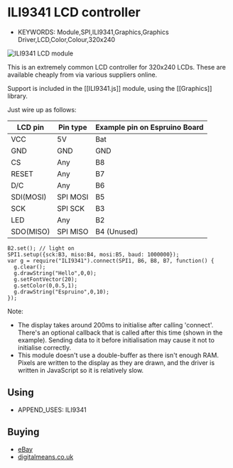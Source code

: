 <!--- Copyright (c) 2013 Gordon Williams, Pur3 Ltd. See the file LICENSE for copying permission. -->
ILI9341 LCD controller
===================

* KEYWORDS: Module,SPI,ILI9341,Graphics,Graphics Driver,LCD,Color,Colour,320x240

![ILI9341 LCD module](module.jpg)

This is an extremely common LCD controller for 320x240 LCDs. These are available cheaply from via various suppliers online.

Support is included in the [[ILI9341.js]] module, using the [[Graphics]] library.

Just wire up as follows:

| LCD pin | Pin type | Example pin on Espruino Board |
|---------|----------|-------------------------------|
|  VCC       | 5V       | Bat                        |
|  GND       | GND      | GND                        |
|  CS        | Any      | B8                         |
|  RESET     | Any      | B7                         |
|  D/C       | Any      | B6                         |
|  SDI(MOSI) | SPI MOSI | B5                         |
|  SCK       | SPI SCK  | B3                         |
|  LED       | Any      | B2                         |
|  SDO(MISO) | SPI MISO | B4 (Unused)                |

```
B2.set(); // light on
SPI1.setup({sck:B3, miso:B4, mosi:B5, baud: 1000000});
var g = require("ILI9341").connect(SPI1, B6, B8, B7, function() {
  g.clear();
  g.drawString("Hello",0,0);
  g.setFontVector(20);
  g.setColor(0,0.5,1);
  g.drawString("Espruino",0,10);
});
```

Note:

* The display takes around 200ms to initialise after calling 'connect'. There's an optional callback that is called after this time (shown in the example). Sending data to it before initialisation may cause it not to initialise correctly.
* This module doesn't use a double-buffer as there isn't enough RAM. Pixels are written to the display as they are drawn, and the driver is written in JavaScript so it is relatively slow.

Using 
-----

* APPEND_USES: ILI9341

Buying
-----

* [eBay](http://www.ebay.com/sch/i.html?_nkw=ili9341)
* [digitalmeans.co.uk](https://digitalmeans.co.uk/shop/index.php?route=product/search&tag=ili9341)
